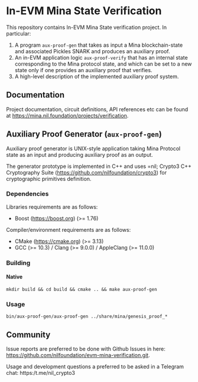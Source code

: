 # In-EVM Mina State Verification

This repository contains In-EVM Mina State verification project. In particular:

1. A program `aux-proof-gen` that takes as input a Mina blockchain-state and associated Pickles SNARK and produces an auxiliary proof. 
2. An in-EVM application logic `aux-proof-verify` that has an internal state corresponding to the Mina protocol state, and which can be set to a new state only if one provides an auxiliary proof that verifies.
3. A high-level description of the implemented auxiliary proof system.

## Documentation

Project documentation, circuit definitions, API references etc can be found at https://mina.nil.foundation/projects/verification.

## Auxiliary Proof Generator (`aux-proof-gen`)

Auxiliary proof generator is UNIX-style application taking Mina Protocol state as an input and producing auxiliary proof as an output. 

The generator prototype is implemented in C++ and uses =nil; Crypto3 C++ Cryptography Suite (https://github.com/nilfoundation/crypto3) for cryptographic primitives definition.

### Dependencies

Libraries requirements are as follows:
* Boost (https://boost.org) (>= 1.76)

Compiler/environment requirements are as follows:
* CMake (https://cmake.org) (>= 3.13)
* GCC (>= 10.3) / Clang (>= 9.0.0) / AppleClang (>= 11.0.0)

### Building

#### Native

`mkdir build && cd build && cmake .. && make aux-proof-gen`

### Usage

`bin/aux-proof-gen/aux-proof-gen ../share/mina/genesis_proof_*`

## Community

Issue reports are preferred to be done with Github Issues in here:
https://github.com/nilfoundation/evm-mina-verification.git.

Usage and development questions a preferred to be asked in a Telegram chat: https:/t.me/nil_crypto3
